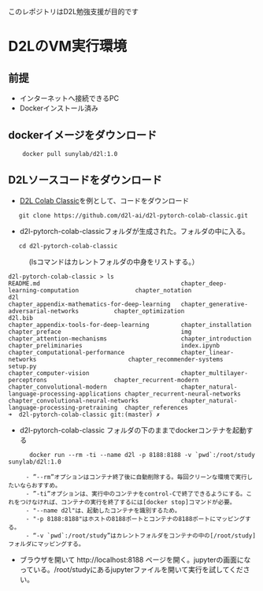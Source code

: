 このレポジトリはD2L勉強支援が目的です

# D2LのVM実行環境

## 前提
  - インターネットへ接続できるPC
  - Dockerインストール済み

## dockerイメージをダウンロード
```
    docker pull sunylab/d2l:1.0
```
## D2Lソースコードをダウンロード

- [D2L Colab Classic](https://github.com/d2l-ai/d2l-pytorch-colab-classic.git)を例として、コードをダウンロード
```
   git clone https://github.com/d2l-ai/d2l-pytorch-colab-classic.git
```

- d2l-pytorch-colab-classicフォルダが生成された。フォルダの中に入る。

```
   cd d2l-pytorch-colab-classic
```

　　　(lsコマンドはカレントフォルダの中身をリストする。）

```
d2l-pytorch-colab-classic > ls
README.md                                        chapter_deep-learning-computation                chapter_notation                                 d2l
chapter_appendix-mathematics-for-deep-learning   chapter_generative-adversarial-networks          chapter_optimization                             d2l.bib
chapter_appendix-tools-for-deep-learning         chapter_installation                             chapter_preface                                  img
chapter_attention-mechanisms                     chapter_introduction                             chapter_preliminaries                            index.ipynb
chapter_computational-performance                chapter_linear-networks                          chapter_recommender-systems                      setup.py
chapter_computer-vision                          chapter_multilayer-perceptrons                   chapter_recurrent-modern
chapter_convolutional-modern                     chapter_natural-language-processing-applications chapter_recurrent-neural-networks
chapter_convolutional-neural-networks            chapter_natural-language-processing-pretraining  chapter_references
➜  d2l-pytorch-colab-classic git:(master) ✗
```

- d2l-pytorch-colab-classic フォルダの下のままでdockerコンテナを起動する

```
      docker run --rm -ti --name d2l -p 8188:8188 -v `pwd`:/root/study sunylab/d2l:1.0
```
         - ”--rm”オプションはコンテナ終了後に自動削除する。毎回クリーンな環境で実行したいならおすすめ。
         - ”-ti”オプションは、実行中のコンテナをcontrol-Cで終了できるようにする。これをつけなければ、コンテナの実行を終了するには[docker stop]コマンドが必要。
         - "--name d2l"は、起動したコンテナを識別するため。
         - "-p 8188:8188"はホストの8188ポートとコンテナの8188ポートにマッピングする。
         - “-v `pwd`:/root/study”はカレントフォルダをコンテナの中の[/root/study]フォルダにマッピングする。

- ブラウザを開いて http://localhost:8188 ページを開く。jupyterの画面になっている。/root/studyにあるjupyterファイルを開いて実行を試してください。




